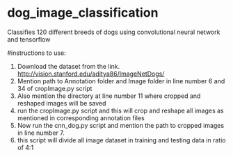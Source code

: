 # dog_image_classification
Classifies 120 different breeds of dogs using convolutional neural network and tensorflow

#instructions to use:
1. Download the dataset from the link. http://vision.stanford.edu/aditya86/ImageNetDogs/
2. Mention path to Annotation folder and Image folder in line number 6 and 34 of cropImage.py script
3. Also mention the directory at line number 11 where cropped and reshaped images will be saved
4. run the cropImage.py script and this will crop and reshape all images as mentioned in corresponding annotation files
5. Now run the cnn_dog.py script and mention the path to cropped images in line number 7.
6. this script will divide all image dataset in training and testing data in ratio of 4:1
